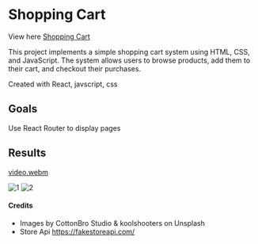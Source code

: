 # Shopping Cart

View here [Shopping Cart](https://yhbe.github.io/ShoppingCart/)

This project implements a simple shopping cart system using HTML, CSS, and JavaScript. The system allows users to browse products, add them to their cart, and checkout their purchases.

Created with React, javscript, css

## Goals

Use React Router to display pages

## Results 

[video.webm](https://user-images.githubusercontent.com/101876022/216196339-6a4f002a-2e19-4a68-8f7e-602c2b924081.webm)

![1](https://user-images.githubusercontent.com/101876022/216197119-d5fc7a90-b398-404d-88bf-9ed5e6d9c21c.png)
![2](https://user-images.githubusercontent.com/101876022/216197136-1ba3b386-9ef7-4c42-8c20-378154df9b0d.png)

#### Credits

- Images by CottonBro Studio & koolshooters on Unsplash
- Store Api https://fakestoreapi.com/

